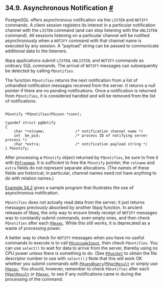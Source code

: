 ## 34.9. Asynchronous Notification [#](#LIBPQ-NOTIFY)

PostgreSQL offers asynchronous notification via the `LISTEN` and `NOTIFY` commands. A client session registers its interest in a particular notification channel with the `LISTEN` command (and can stop listening with the `UNLISTEN` command). All sessions listening on a particular channel will be notified asynchronously when a `NOTIFY` command with that channel name is executed by any session. A “payload” string can be passed to communicate additional data to the listeners.

libpq applications submit `LISTEN`, `UNLISTEN`, and `NOTIFY` commands as ordinary SQL commands. The arrival of `NOTIFY` messages can subsequently be detected by calling `PQnotifies`.

The function `PQnotifies` returns the next notification from a list of unhandled notification messages received from the server. It returns a null pointer if there are no pending notifications. Once a notification is returned from `PQnotifies`, it is considered handled and will be removed from the list of notifications.

```

PGnotify *PQnotifies(PGconn *conn);

typedef struct pgNotify
{
    char *relname;              /* notification channel name */
    int  be_pid;                /* process ID of notifying server process */
    char *extra;                /* notification payload string */
} PGnotify;
```

After processing a `PGnotify` object returned by `PQnotifies`, be sure to free it with [`PQfreemem`](libpq-misc#LIBPQ-PQFREEMEM). It is sufficient to free the `PGnotify` pointer; the `relname` and `extra` fields do not represent separate allocations. (The names of these fields are historical; in particular, channel names need not have anything to do with relation names.)

[Example 34.2](libpq-example#LIBPQ-EXAMPLE-2 "Example 34.2. libpq Example Program 2") gives a sample program that illustrates the use of asynchronous notification.

`PQnotifies` does not actually read data from the server; it just returns messages previously absorbed by another libpq function. In ancient releases of libpq, the only way to ensure timely receipt of `NOTIFY` messages was to constantly submit commands, even empty ones, and then check `PQnotifies` after each [`PQexec`](libpq-exec#LIBPQ-PQEXEC). While this still works, it is deprecated as a waste of processing power.

A better way to check for `NOTIFY` messages when you have no useful commands to execute is to call [`PQconsumeInput`](libpq-async#LIBPQ-PQCONSUMEINPUT), then check `PQnotifies`. You can use `select()` to wait for data to arrive from the server, thereby using no CPU power unless there is something to do. (See [`PQsocket`](libpq-status#LIBPQ-PQSOCKET) to obtain the file descriptor number to use with `select()`.) Note that this will work OK whether you submit commands with [`PQsendQuery`](libpq-async#LIBPQ-PQSENDQUERY)/[`PQgetResult`](libpq-async#LIBPQ-PQGETRESULT) or simply use [`PQexec`](libpq-exec#LIBPQ-PQEXEC). You should, however, remember to check `PQnotifies` after each [`PQgetResult`](libpq-async#LIBPQ-PQGETRESULT) or [`PQexec`](libpq-exec#LIBPQ-PQEXEC), to see if any notifications came in during the processing of the command.